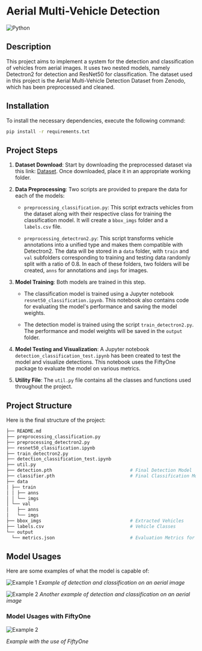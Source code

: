 # Aerial Multi-Vehicle Detection

![Python](https://img.shields.io/badge/Python-3.10.9-blue)

## Description

This project aims to implement a system for the detection and classification of vehicles from aerial images. It uses two nested models, namely Detectron2 for detection and ResNet50 for classification. The dataset used in this project is the Aerial Multi-Vehicle Detection Dataset from Zenodo, which has been preprocessed and cleaned.

## Installation

To install the necessary dependencies, execute the following command:

```bash
pip install -r requirements.txt
```

## Project Steps

1. **Dataset Download**: Start by downloading the preprocessed dataset via this link: [Dataset](https://drive.google.com/drive/folders/11KecJM-7Cu9ILGKEBGuVJcrN5Ap_u6eP?usp=sharing). Once downloaded, place it in an appropriate working folder.

2. **Data Preprocessing**: Two scripts are provided to prepare the data for each of the models:

   - `preprocessing_classification.py`: This script extracts vehicles from the dataset along with their respective class for training the classification model. It will create a `bbox_imgs` folder and a `labels.csv` file.

   - `preprocessing_detectron2.py`: This script transforms vehicle annotations into a unified type and makes them compatible with Detectron2. The data will be stored in a `data` folder, with `train` and `val` subfolders corresponding to training and testing data randomly split with a ratio of 0.8. In each of these folders, two folders will be created, `anns` for annotations and `imgs` for images.

3. **Model Training**: Both models are trained in this step.

   - The classification model is trained using a Jupyter notebook `resnet50_classification.ipynb`. This notebook also contains code for evaluating the model's performance and saving the model weights.

   - The detection model is trained using the script `train_detectron2.py`. The performance and model weights will be saved in the `output` folder.

4. **Model Testing and Visualization**: A Jupyter notebook `detection_classification_test.ipynb` has been created to test the model and visualize detections. This notebook uses the FiftyOne package to evaluate the model on various metrics.

5. **Utility File**: The `util.py` file contains all the classes and functions used throughout the project.

## Project Structure

Here is the final structure of the project:

```bash
├── README.md
├── preprocessing_classification.py           
├── preprocessing_detectron2.py
├── resnet50_classification.ipynb
├── train_detectron2.py
├── detection_classification_test.ipynb
├── util.py
├── detection.pth                             # Final Detection Model
├── classifier.pth                            # Final Classification Model
├── data
│ ├── train
│ │ ├── anns
│ │ └── imgs
│ └── val
│   ├── anns
│   └── imgs
├── bbox_imgs                                 # Extracted Vehicles
├── labels.csv                                # Vehicle Classes
└── output
  └── metrics.json                            # Evaluation Metrics for Detection Model

```
## Model Usages

Here are some examples of what the model is capable of:

![Example 1](Examples/example1.png)
*Example of detection and classification on an aerial image*

![Example 2](Examples/example2.png)
*Another example of detection and classification on an aerial image*

### Model Usages with FiftyOne

![Example 2](Examples/gifexample.gif)

*Example with the use of FiftyOne*

